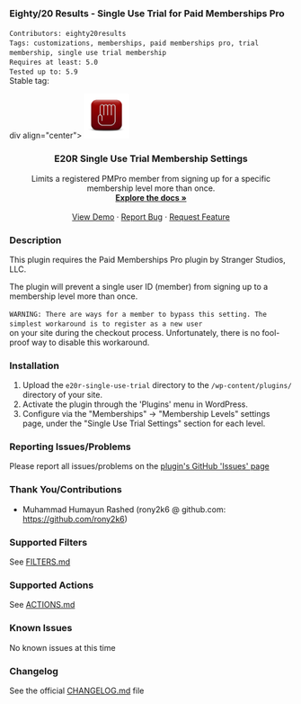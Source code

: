 ### Eighty/20 Results - Single Use Trial for Paid Memberships Pro
`Contributors: eighty20results` <br />
`Tags: customizations, memberships, paid memberships pro, trial membership, single use trial membership` <br />
`Requires at least: 5.0` <br />
`Tested up to: 5.9` <br />
Stable tag:

div align="center">
  <a href="https://eighty20results.com/product/single-use-trial-membership-for-paid-memberships-pro/">
    <img src=".wordpress-org/e20r-single-use-trial.png" alt="Logo" width="80" height="80">
  </a>

<h3 align="center">E20R Single Use Trial Membership Settings</h3>

  <p align="center">
    Limits a registered PMPro member from signing up for a specific membership level more than once.
    <br />
    <a href="https://github.com/eighty20results/e20r-single-use-trial"><strong>Explore the docs »</strong></a>
    <br />
    <br />
    <a href="https://github.com/eighty20results/e20r-single-use-trial">View Demo</a>
    ·
    <a href="https://github.com/eighty20results/e20r-single-use-trial/issues">Report Bug</a>
    ·
    <a href="https://github.com/eighty20results/e20r-single-use-trial/issues">Request Feature</a>
  </p>
</div>

### Description
This plugin requires the Paid Memberships Pro plugin by Stranger Studios, LLC.

The plugin will prevent a single user ID (member) from signing up to a membership level more than once.

`WARNING: There are ways for a member to bypass this setting. The simplest workaround is to register as a new user` <br />
on your site during the checkout process. Unfortunately, there is no fool-proof way to disable this workaround.

### Installation

1. Upload the `e20r-single-use-trial` directory to the `/wp-content/plugins/` directory of your site.
1. Activate the plugin through the 'Plugins' menu in WordPress.
1. Configure via the "Memberships" -> "Membership Levels" settings page, under the "Single Use Trial Settings" section for each level.

### Reporting Issues/Problems
Please report all issues/problems on the [plugin's GitHub 'Issues' page](https://github.com/eighty20results/e20r-single-use-trial/issues)

### Thank You/Contributions

- Muhammad Humayun Rashed (rony2k6 @ github.com: https://github.com/rony2k6)

### Supported Filters
See [FILTERS.md](https://github.com/eighty20results.com/e20r-single-use-trial/blob/main/docs/FILTERS.md)

### Supported Actions
See [ACTIONS.md](https://github.com/eighty20results.com/e20r-single-use-trial/blob/main/docs/ACTIONS.md)


### Known Issues
No known issues at this time

### Changelog
See the official [CHANGELOG.md](https://github.com/eighty20results.com/e20r-single-use-trial/blob/main/CHANGELOG.md) file
